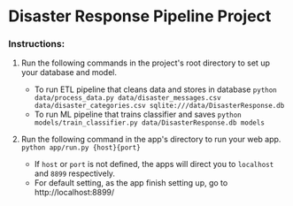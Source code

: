 # Disaster Response Pipeline Project

### Instructions:
1. Run the following commands in the project's root directory to set up your database and model.

    - To run ETL pipeline that cleans data and stores in database
        `python data/process_data.py data/disaster_messages.csv data/disaster_categories.csv sqlite:///data/DisasterResponse.db`
    - To run ML pipeline that trains classifier and saves
        `python models/train_classifier.py data/DisasterResponse.db models`

2. Run the following command in the app's directory to run your web app.
    `python app/run.py {host}{port}`

    - If `host` or `port` is not defined, the apps will direct you to `localhost` and `8899` respectively.
    - For default setting, as the app finish setting up, go to http://localhost:8899/
